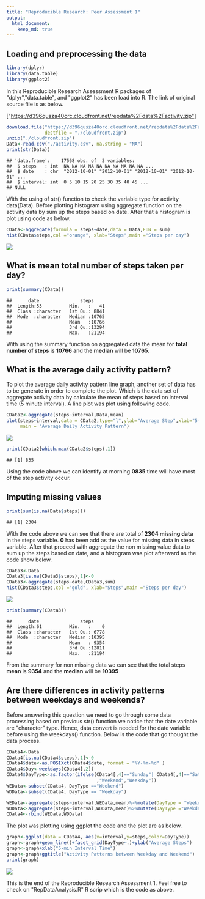 ```yaml
---
title: "Reproducible Research: Peer Assessment 1"
output: 
  html_document:
    keep_md: true
---
```



## **Loading and preprocessing the data**


```r
library(dplyr)
library(data.table)
library(ggplot2)
```
In this Reproducible Research Assessment R packages of "dplyr","data.table", and "ggplot2" has been load into R. The link of original source file is as below.

["https://d396qusza40orc.cloudfront.net/repdata%2Fdata%2Factivity.zip"]


```r
download.file("https://d396qusza40orc.cloudfront.net/repdata%2Fdata%2Factivity.zip", 
              destfile = "./cloudfront.zip")
unzip("./cloudfront.zip")
Data<-read.csv("./activity.csv", na.string = "NA")
print(str(Data))
```

```
## 'data.frame':	17568 obs. of  3 variables:
##  $ steps   : int  NA NA NA NA NA NA NA NA NA NA ...
##  $ date    : chr  "2012-10-01" "2012-10-01" "2012-10-01" "2012-10-01" ...
##  $ interval: int  0 5 10 15 20 25 30 35 40 45 ...
## NULL
```
With the using of str() function to check the variable type for activity data(Data). 
Before plotting histogram using aggregate function on the activity data by sum up the steps based on date. After that a histogram is plot using code as below.


```r
CData<-aggregate(formula = steps~date,data = Data,FUN = sum)
hist(CData$steps,col ="orange", xlab="Steps",main ="Steps per day")
```

![](PA1_template_files/figure-html/unnamed-chunk-3-1.png)<!-- -->


## **What is mean total number of steps taken per day?**

```r
print(summary(CData))
```

```
##      date               steps      
##  Length:53          Min.   :   41  
##  Class :character   1st Qu.: 8841  
##  Mode  :character   Median :10765  
##                     Mean   :10766  
##                     3rd Qu.:13294  
##                     Max.   :21194
```
With using the summary function on aggregated data the mean for **total number of steps** is **10766** and the **median** will be **10765**.

## **What is the average daily activity pattern?**
To plot the average daily activity pattern line graph, another set of data has to be generate in order to complete the plot. Which is the data set of aggregate activity data by calculate the mean of steps based on interval time (5 minute interval). A line plot was plot using following code.

```r
CData2<-aggregate(steps~interval,Data,mean)
plot(steps~interval,data = CData2,type="l",ylab="Average Step",xlab="5-min interval",
     main = "Average Daily Activity Pattern")
```

![](PA1_template_files/figure-html/unnamed-chunk-5-1.png)<!-- -->


```r
print(CData2[which.max(CData2$steps),1])
```

```
## [1] 835
```
Using the code above we can identify at morning **0835** time will have most of the step activity occur.

## **Imputing missing values**

```r
print(sum(is.na(Data$steps)))
```

```
## [1] 2304
```
With the code above we can see that there are total of **2304 missing data** in the steps variable.
**0** has been add as the value for missing data in steps variable. After that proceed with aggregate the non missing value data to sum up the steps based on date, and a histogram was plot afterward as the code show below.


```r
CData3<-Data
CData3[is.na(CData3$steps),1]<-0
CData3<-aggregate(steps~date,CData3,sum)
hist(CData3$steps,col ="gold", xlab="Steps",main ="Steps per day")
```

![](PA1_template_files/figure-html/unnamed-chunk-8-1.png)<!-- -->


```r
print(summary(CData3))
```

```
##      date               steps      
##  Length:61          Min.   :    0  
##  Class :character   1st Qu.: 6778  
##  Mode  :character   Median :10395  
##                     Mean   : 9354  
##                     3rd Qu.:12811  
##                     Max.   :21194
```
From the summary for non missing data we can see that the total steps **mean** is **9354** and the **median** will be **10395**

## **Are there differences in activity patterns between weekdays and weekends?**
Before answering this question we need to go through some data processing based on previous str() function we notice that the date variable are "character" type. Hence, data convert is needed for the date variable before using the weekdays() function. Below is the code that go thought the data process. 

```r
CData4<-Data
CData4[is.na(CData4$steps),1]<-0
CData4$date<-as.POSIXct(CData4$date, format = "%Y-%m-%d" )
CData4$Day<-weekdays(CData4[,2])
CData4$DayType<-as.factor(ifelse(CData4[,4]=="Sunday"| CData4[,4]=="Saturday"
                                 ,"Weekend","Weekday"))
WEData<-subset(CData4, DayType =="Weekend")
WDData<-subset(CData4, DayType == "Weekday")

WEData<-aggregate(steps~interval,WEData,mean)%>%mutate(DayType = "Weekend")
WDData<-aggregate(steps~interval,WDData,mean)%>%mutate(DayType ="Weekday")
CData4<-rbind(WEData,WDData)
```

The plot was plotting using ggplot the code and the plot are as below.

```r
graph<-ggplot(data = CData4, aes(x=interval,y=steps,color=DayType))
graph<-graph+geom_line()+facet_grid(DayType~.)+ylab("Average Steps")
graph<-graph+xlab("5-min Interval Time")
graph<-graph+ggtitle("Activity Patterns between Weekday and Weekend")
print(graph)
```

![](PA1_template_files/figure-html/unnamed-chunk-11-1.png)<!-- -->

This is the end of the Reproducible Research Assessment 1. Feel free to check on "RepDataAnalysis.R" R scrip which is the code as above.
